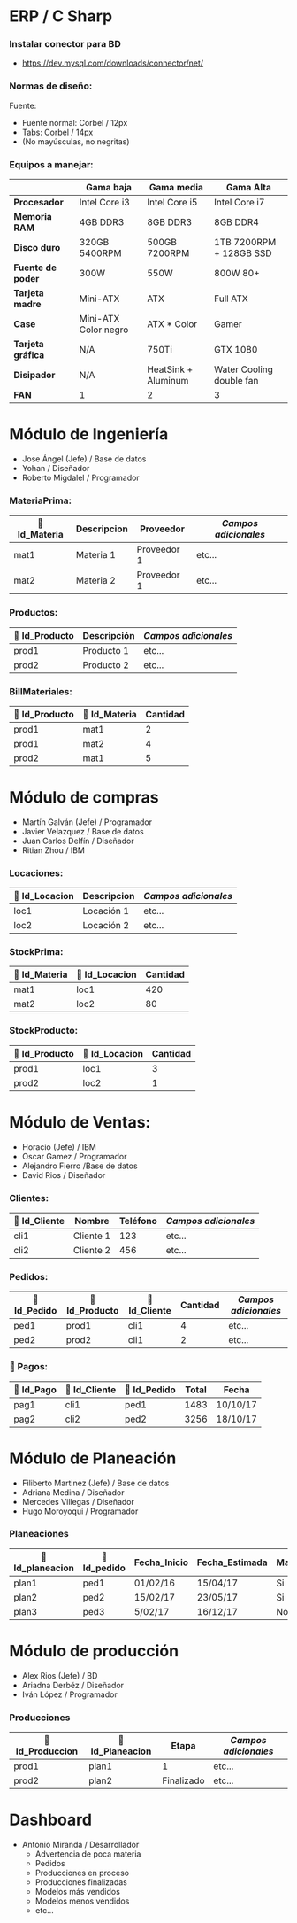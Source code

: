 # ERP / C Sharp

### Instalar conector para BD

- https://dev.mysql.com/downloads/connector/net/

### Normas de diseño:

Fuente:
- Fuente normal: Corbel / 12px
- Tabs: Corbel / 14px 
- (No mayúsculas, no negritas)

### Equipos a manejar:

| | Gama baja | Gama media | Gama Alta |
| --- | --- | --- | --- |
| **Procesador** | Intel Core i3 | Intel Core i5 | Intel Core i7 |
| **Memoria RAM** | 4GB DDR3 | 8GB DDR3 | 8GB DDR4 |
| **Disco duro** | 320GB 5400RPM | 500GB 7200RPM | 1TB 7200RPM + 128GB SSD |
| **Fuente de poder** | 300W | 550W | 800W 80+ |
| **Tarjeta madre** | Mini-ATX | ATX | Full ATX |
| **Case** | Mini-ATX Color negro | ATX * Color | Gamer |
| **Tarjeta gráfica** | N/A | 750Ti | GTX 1080 |
| **Disipador** | N/A | HeatSink + Aluminum | Water Cooling double fan |
| **FAN** | 1 | 2 | 3 |

# Módulo de Ingeniería

- Jose Ángel (Jefe) / Base de datos
- Yohan / Diseñador
- Roberto Migdalel / Programador

### MateriaPrima:
:key: Id_Materia | Descripcion | Proveedor | _Campos adicionales_
--- | --- | --- | ---
mat1 | Materia 1 | Proveedor 1 | etc...
mat2 | Materia 2 | Proveedor 1 | etc...

### Productos:
:key: Id_Producto | Descripción | _Campos adicionales_
--- | --- | ---
prod1 | Producto 1 | etc...
prod2 | Producto 2 | etc...

### BillMateriales:
:link: Id_Producto | :link: Id_Materia | Cantidad
--- | --- | ---
prod1 | mat1 | 2
prod1 | mat2 | 4
prod2 | mat1 | 5

# Módulo de compras
- Martín Galván (Jefe) / Programador
- Javier Velazquez / Base de datos
- Juan Carlos Delfín / Diseñador
- Ritian Zhou / IBM

### Locaciones:
:key: Id_Locacion | Descripcion | _Campos adicionales_
--- | --- | ---
loc1 | Locación 1 | etc...
loc2 | Locación 2 | etc...

### StockPrima:
:link: Id_Materia | :link: Id_Locacion | Cantidad
--- | --- | ---
mat1 | loc1 | 420
mat2 | loc2 | 80

### StockProducto:
:link: Id_Producto | :link: Id_Locacion | Cantidad
--- | --- | ---
prod1 | loc1 | 3
prod2 | loc2 | 1


# Módulo de Ventas:
- Horacio (Jefe) / IBM
- Oscar Gamez / Programador
- Alejandro Fierro /Base de datos
- David Rios / Diseñador

### Clientes:
:key: Id_Cliente | Nombre | Teléfono | _Campos adicionales_
--- | --- | --- | ---
cli1 | Cliente 1 | 123 | etc...
cli2 | Cliente 2 | 456 | etc...

### Pedidos:
:key: Id_Pedido | :link: Id_Producto | :link: Id_Cliente | Cantidad | _Campos adicionales_
--- | --- | --- | --- | ---
ped1 | prod1 | cli1 | 4 | etc...
ped2 | prod2 | cli1 | 2 | etc...

### :construction: Pagos:
:key: Id_Pago | :link: Id_Cliente | :link: Id_Pedido | Total | Fecha
--- | --- | --- | --- | ---
pag1 | cli1 | ped1 | 1483 | 10/10/17
pag2 | cli2 | ped2 | 3256 | 18/10/17

# Módulo de Planeación
- Filiberto Martinez (Jefe) / Base de datos
- Adriana Medina / Diseñador
- Mercedes Villegas / Diseñador
- Hugo Moroyoqui / Programador

### Planeaciones
:key: Id_planeacion | :link: Id_pedido | Fecha_Inicio | Fecha_Estimada | MaterialCompleto | _Campos adicionales_
--- | --- | --- | --- | --- | ---
plan1 | ped1 | 01/02/16 | 15/04/17 | Si | etc...
plan2 | ped2 | 15/02/17 | 23/05/17 | Si | etc...
plan3 | ped3 | 5/02/17 | 16/12/17 | No | etc...

# Módulo de producción
- Alex Rios (Jefe) / BD
- Ariadna Derbéz / Diseñador
- Iván López / Programador

### Producciones
:key: Id_Produccion | :link: Id_Planeacion | Etapa | _Campos adicionales_
--- | --- | --- | ---
prod1 | plan1 | 1 | etc...
prod2 | plan2 | Finalizado | etc...


# Dashboard
- Antonio Miranda / Desarrollador
  * Advertencia de poca materia
  * Pedidos
  * Producciones en proceso
  * Producciones finalizadas
  * Modelos más vendidos
  * Modelos menos vendidos
  * etc...
